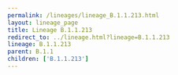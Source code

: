 ```yaml
---
permalink: /lineages/lineage_B.1.1.213.html
layout: lineage_page
title: Lineage B.1.1.213
redirect_to: ../lineage.html?lineage=B.1.1.213
lineage: B.1.1.213
parent: B.1.1
children: ['B.1.1.213']
---
```

